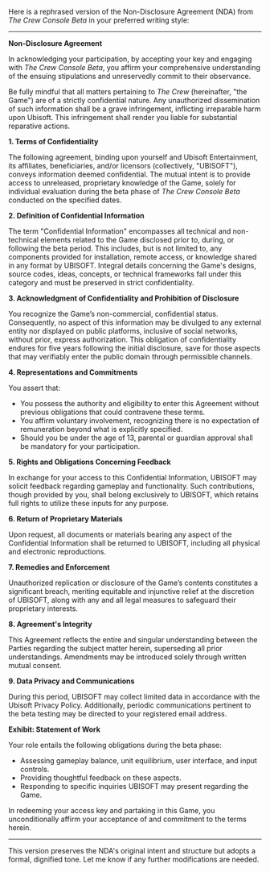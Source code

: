 Here is a rephrased version of the Non-Disclosure Agreement (NDA) from *The Crew Console Beta* in your preferred writing style:

---

**Non-Disclosure Agreement**

In acknowledging your participation, by accepting your key and engaging with *The Crew Console Beta*, you affirm your comprehensive understanding of the ensuing stipulations and unreservedly commit to their observance.

Be fully mindful that all matters pertaining to *The Crew* (hereinafter, "the Game") are of a strictly confidential nature. Any unauthorized dissemination of such information shall be a grave infringement, inflicting irreparable harm upon Ubisoft. This infringement shall render you liable for substantial reparative actions.

**1. Terms of Confidentiality**

The following agreement, binding upon yourself and Ubisoft Entertainment, its affiliates, beneficiaries, and/or licensors (collectively, "UBISOFT"), conveys information deemed confidential. The mutual intent is to provide access to unreleased, proprietary knowledge of the Game, solely for individual evaluation during the beta phase of *The Crew Console Beta* conducted on the specified dates.

**2. Definition of Confidential Information**

The term "Confidential Information" encompasses all technical and non-technical elements related to the Game disclosed prior to, during, or following the beta period. This includes, but is not limited to, any components provided for installation, remote access, or knowledge shared in any format by UBISOFT. Integral details concerning the Game's designs, source codes, ideas, concepts, or technical frameworks fall under this category and must be preserved in strict confidentiality.

**3. Acknowledgment of Confidentiality and Prohibition of Disclosure**

You recognize the Game’s non-commercial, confidential status. Consequently, no aspect of this information may be divulged to any external entity nor displayed on public platforms, inclusive of social networks, without prior, express authorization. This obligation of confidentiality endures for five years following the initial disclosure, save for those aspects that may verifiably enter the public domain through permissible channels.

**4. Representations and Commitments**

You assert that:
   - You possess the authority and eligibility to enter this Agreement without previous obligations that could contravene these terms.
   - You affirm voluntary involvement, recognizing there is no expectation of remuneration beyond what is explicitly specified.
   - Should you be under the age of 13, parental or guardian approval shall be mandatory for your participation.

**5. Rights and Obligations Concerning Feedback**

In exchange for your access to this Confidential Information, UBISOFT may solicit feedback regarding gameplay and functionality. Such contributions, though provided by you, shall belong exclusively to UBISOFT, which retains full rights to utilize these inputs for any purpose.

**6. Return of Proprietary Materials**

Upon request, all documents or materials bearing any aspect of the Confidential Information shall be returned to UBISOFT, including all physical and electronic reproductions.

**7. Remedies and Enforcement**

Unauthorized replication or disclosure of the Game’s contents constitutes a significant breach, meriting equitable and injunctive relief at the discretion of UBISOFT, along with any and all legal measures to safeguard their proprietary interests.

**8. Agreement's Integrity**

This Agreement reflects the entire and singular understanding between the Parties regarding the subject matter herein, superseding all prior understandings. Amendments may be introduced solely through written mutual consent.

**9. Data Privacy and Communications**

During this period, UBISOFT may collect limited data in accordance with the Ubisoft Privacy Policy. Additionally, periodic communications pertinent to the beta testing may be directed to your registered email address.

**Exhibit: Statement of Work**

Your role entails the following obligations during the beta phase:
- Assessing gameplay balance, unit equilibrium, user interface, and input controls.
- Providing thoughtful feedback on these aspects.
- Responding to specific inquiries UBISOFT may present regarding the Game.

In redeeming your access key and partaking in this Game, you unconditionally affirm your acceptance of and commitment to the terms herein.

---

This version preserves the NDA's original intent and structure but adopts a formal, dignified tone. Let me know if any further modifications are needed.